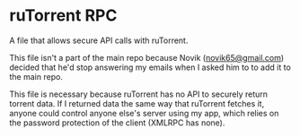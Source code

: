 ruTorrent RPC
=========

A file that allows secure API calls with ruTorrent.

This file isn't a part of the main repo because Novik (novik65@gmail.com) decided that he'd stop answering my emails when I asked him to to add it to the main repo.

This file is necessary because ruTorrent has no API to securely return torrent data. If I returned data the same way that ruTorrent fetches it, anyone could control anyone else's server using my app, which relies on the password protection of the client (XMLRPC has none).
